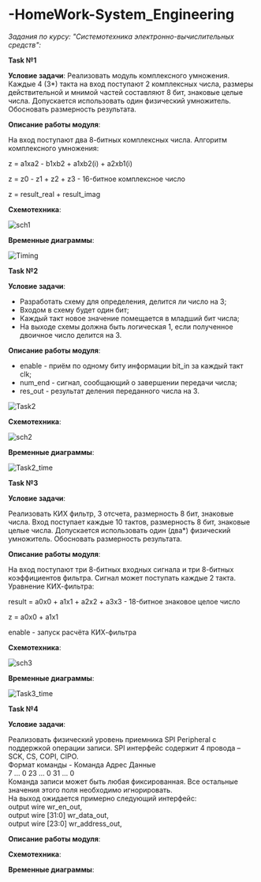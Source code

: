 # -HomeWork-System_Engineering
*Задания по курсу: "Системотехника электронно-вычислительных средств":*

**Task №1**

**Условие задачи**: Реализовать модуль комплексного умножения. Каждые 4 (3*) такта на вход поступают 2 комплексных числа, размеры действительной и 
мнимой частей составляют 8 бит, знаковые целые числа. Допускается использовать один физический умножитель. Обосновать размерность результата. 

**Описание работы модуля**:

На вход поступают два 8-битных комплексных числа. Алгоритм комплексного умножения:

z = a1xa2 - b1xb2 + a1xb2(i) + a2xb1(i)

z = z0 - z1 + z2 + z3 - 16-битное комплексное число

z = result_real + result_imag

**Схемотехника**:

![sch1](https://user-images.githubusercontent.com/91137374/164090398-25e3ce51-7259-4fa2-b7d3-644db6fb409e.png)

**Временные диаграммы**:

![Timing](https://user-images.githubusercontent.com/91137374/164089380-aa78ff3c-53bb-4b08-8216-cf0acb966009.png)

**Task №2**

**Условие задачи**: 

- Разработать схему для определения, делится ли число на 3;
- Входом в схему будет один бит;
- Каждый такт новое значение помещается в младший бит числа;
- На выходе схемы должна быть логическая 1, если полученное двоичное число делится на 3.

**Описание работы модуля**:

- enable - приём по одному биту информации bit_in за каждый такт clk;
- num_end - сигнал, сообщающий о завершении передачи числа;
- res_out - результат деления переданного числа на 3.

![Task2](https://user-images.githubusercontent.com/91137374/165484690-c6251de3-76de-4db3-8233-10c35ea52a55.png)

**Схемотехника**:

![sch2](https://user-images.githubusercontent.com/91137374/165488605-a149484a-9dc3-4a17-8230-fbda101bdfdf.png)

**Временные диаграммы**:

![Task2_time](https://user-images.githubusercontent.com/91137374/165488920-1103d188-afa2-43ce-b8fe-0e20926e91a7.png)

**Task №3**

**Условие задачи**: 

Реализовать КИХ фильтр, 3 отсчета, размерность 8 бит, знаковые числа. Вход поступает каждые 10 тактов, размерность 8 бит, знаковые целые числа.
Допускается использовать один (два*) физический умножитель. Обосновать размерность результата.

**Описание работы модуля**:

На вход поступают три 8-битных входных сигнала и три 8-битных коэффициентов фильтра. Сигнал может поступать каждые 2 такта. Уравнение КИХ-фильтра:

result = a0x0 + a1x1 + a2x2 + a3x3 - 18-битное знаковое целое число

z = a0x0 + a1x1

enable - запуск расчёта КИХ-фильтра

**Схемотехника**:

![sch3](https://user-images.githubusercontent.com/91137374/167150285-a10b26c7-2fbc-4613-98ca-1f2b85f6b8fd.png)

**Временные диаграммы**:

![Task3_time](https://user-images.githubusercontent.com/91137374/167149173-58dfa6c3-0b6a-4117-acef-dcb68065cc5c.png)

**Task №4**

**Условие задачи**: 

Реализовать физический уровень приемника SPI Peripheral с поддержкой операции записи. SPI интерфейс содержит 4 провода – SCK, CS, COPI, CIPO.  
Формат команды - Команда   Адрес     Данные  
                 7 ... 0   23 ... 0  31 ... 0  
Команда записи может быть любая фиксированная. Все остальные значения этого поля необходимо игнорировать.  
На выход ожидается примерно следующий интерфейс:  
output wire wr_en_out,  
output wire [31:0] wr_data_out,  
output wire [23:0] wr_address_out,  

**Описание работы модуля**:


**Схемотехника**:


**Временные диаграммы**:



